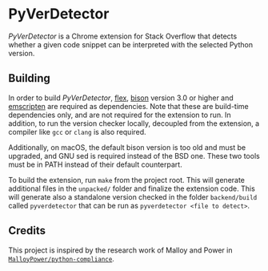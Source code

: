 # PyVerDetector

*PyVerDetector* is a Chrome extension for Stack Overflow that  detects whether a given code snippet can be interpreted with the selected Python version.

## Building

In order to build *PyVerDetector*, [flex](https://github.com/westes/flex), [bison](https://www.gnu.org/software/bison/) version 3.0 or higher and [emscripten](https://emscripten.org/) are required as dependencies.
Note that these are build-time dependencies only, and are not required for the extension to run.
In addition, to run the version checker locally, decoupled from the extension, a compiler like `gcc` or `clang` is also required.

Additionally, on macOS, the default bison version is too old and must be upgraded, and GNU sed is required instead of the BSD one. These two tools must be in PATH instead of their default counterpart.

To build the extension, run `make` from the project root. This will generate additional files in the `unpacked/` folder and finalize the extension code.
This will generate also a standalone version checked in the folder `backend/build` called `pyverdetector` that can be run as `pyverdetector <file to detect>`.

## Credits
This project is inspired by the research work of Malloy and Power in [`MalloyPower/python-compliance`](https://github.com/MalloyPower/python-compliance).
